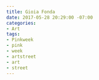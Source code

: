 ```yaml
---
title: Gioia Fonda
date: 2017-05-28 20:29:00 -07:00
categories:
- Art
tags:
- Pinkweek
- pink
- week
- artstreet
- art
- street
---
```


